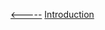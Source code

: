 [<-----](https://github.com/s1tcomsfan/knowledge_warehouse/blob/main/README.md)
[Introduction](https://github.com/s1tcomsfan/knowledge_warehouse/blob/main/Spark/introduction.md)